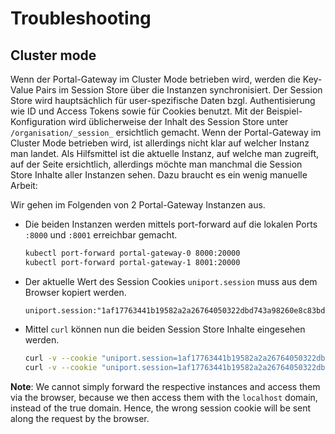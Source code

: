 # Troubleshooting

## Cluster mode

Wenn der Portal-Gateway im Cluster Mode betrieben wird, werden die Key-Value Pairs im Session Store über die Instanzen synchronisiert. Der Session Store wird hauptsächlich für user-spezifische Daten bzgl. Authentisierung wie ID und Access Tokens sowie für Cookies benutzt. Mit der Beispiel-Konfiguration wird üblicherweise der Inhalt des Session Store unter `/organisation/_session_` ersichtlich gemacht. Wenn der Portal-Gateway im Cluster Mode betrieben wird, ist allerdings nicht klar auf welcher Instanz man landet. Als Hilfsmittel ist die aktuelle Instanz, auf welche man zugreift, auf der Seite ersichtlich, allerdings möchte man manchmal die Session Store Inhalte aller Instanzen sehen. Dazu braucht es ein wenig manuelle Arbeit:

Wir gehen im Folgenden von 2 Portal-Gateway Instanzen aus.

- Die beiden Instanzen werden mittels port-forward auf die lokalen Ports `:8000` und `:8001` erreichbar gemacht.

    ```bash
    kubectl port-forward portal-gateway-0 8000:20000
    kubectl port-forward portal-gateway-1 8001:20000
    ```

- Der aktuelle Wert des Session Cookies `uniport.session` muss aus dem Browser kopiert werden.

    ```plain
    uniport.session:"1af17763441b19582a2a26764050322dbd743a98260e8c83bda74c3b60dd16c1"
    ```

- Mittel `curl` können nun die beiden Session Store Inhalte eingesehen werden.

    ```bash
    curl -v --cookie "uniport.session=1af17763441b19582a2a26764050322dbd743a98260e8c83bda74c3b60dd16c1" http://127.0.0.1:8000/organisation/_session_
    curl -v --cookie "uniport.session=1af17763441b19582a2a26764050322dbd743a98260e8c83bda74c3b60dd16c1" http://127.0.0.1:8001/organisation/_session_
    ```

**Note**: We cannot simply forward the respective instances and access them via the browser, because we then access them with the `localhost` domain, instead of the true domain. Hence, the wrong session cookie will be sent along the request by the browser.
